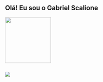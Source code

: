 ## Olá! Eu sou o Gabriel Scalione
 <div>
  <a href="https://github.com/gsscalione-fcav">
  <img height="150em" src="https://github-readme-stats.vercel.app/api?username=gsscalione-fcav&show_icons=true&theme=tokyonight&include_all_commits=true&count_private=true"/>
  <!--
   <img height="150em" src="https://github-readme-stats.vercel.app/api/top-langs/?username=gsscalione-fcav&layout=compact&langs_count=7&theme=tokyonight"/>
  -->
</div>
  
##
  
<div> 
  <a href = "mailto:gabriel.scalione@vanzolini.com.br"><img src="https://img.shields.io/badge/Gmail-D14836?style=for-the-badge&logo=gmail&logoColor=white" target="_blank"></a>
  
 <!--
  ![Snake animation](https://github.com/gsscalione-fcav/gsscalione-fcav/blob/output/github-contribution-grid-snake.svg)
-->
</div>

<!--
**gsscalione-fcav/gsscalione-fcav** is a ✨ _special_ ✨ repository because its `README.md` (this file) appears on your GitHub profile.

Here are some ideas to get you started:

- 🔭 I’m currently working on ...
- 🌱 I’m currently learning ...
- 👯 I’m looking to collaborate on ...
- 🤔 I’m looking for help with ...
- 💬 Ask me about ...
- 📫 How to reach me: ...
- 😄 Pronouns: ...
- ⚡ Fun fact: ...
-->
